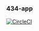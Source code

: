 ### 434-app

[![CircleCI](https://circleci.com/gh/nameyeh/434-app.svg?style=svg&circle-token=6511bb13a7f6195180c45b34464a1e305ebcb063)](https://circleci.com/gh/nameyeh/434-app)